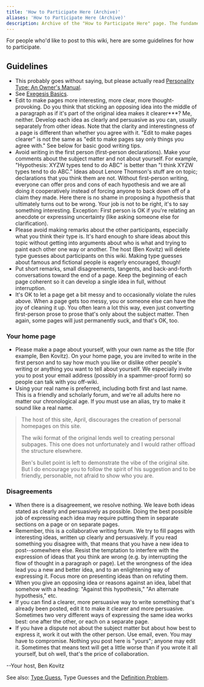 ```yaml
---
title: 'How to Participate Here (Archive)'
aliases: 'How to Participate Here (Archive)'
description: Archive of the "How to Participate Here" page. The fundamentals are the same.
---
```


For people who'd like to post to this wiki, here are some guidelines for how to participate.

## Guidelines

- This probably goes without saying, but please actually read [Personality Type: An Owner's Manual](http://www.amazon.com/exec/obidos/ASIN/0877739870).
- See [Exegesis Basics](/wiki/fundamentals/exegesis#exegesis-basics).
- Edit to make pages more interesting, more clear, more thought-provoking. Do you think that sticking an opposing idea into the middle of a paragraph as if it's part of the original idea makes it clearer\*\*\*? Me, neither. Develop each idea as clearly and persuasive as you can, usually separately from other ideas. Note that the clarity and interestingness of a page is different than whether you agree with it. "Edit to make pages clearer" is not the same as "edit to make pages say only things you agree with." See below for basic good writing tips.
- Avoid writing in the first person (first-person declarations). Make your comments about the subject matter and not about yourself. For example, "Hypothesis: XYZW types tend to do ABC" is better than "I think XYZW types tend to do ABC." Ideas about Lenore Thomson's stuff are on topic; declarations that you think them are not. Without first-person writing, everyone can offer pros and cons of each hypothesis and we are all doing it cooperatively instead of forcing anyone to back down off of a claim they made. Here there is no shame in proposing a hypothesis that ultimately turns out to be wrong. Your job is not to be right, it's to say something interesting. Exception: First person is OK if you're relating an anecdote or expressing uncertainty (like asking someone else for clarification).
- Please avoid making remarks about the other participants, especially what you think their type is. It's hard enough to share ideas about this topic without getting into arguments about who is what and trying to paint each other one way or another. The host (Ben Kovitz) will delete type guesses about participants on this wiki. Making type guesses about famous and fictional people is eagerly encouraged, though!
- Put short remarks, small disagreements, tangents, and back-and-forth conversations toward the end of a page. Keep the beginning of each page coherent so it can develop a single idea in full, without interruption.
- It's OK to let a page get a bit messy and to occasionally violate the rules above. When a page gets too messy, you or someone else can have the joy of cleaning it up. You often learn a lot this way, even just converting first-person prose to prose that's only about the subject matter. Then again, some pages will just permanently suck, and that's OK, too.

### Your home page

- Please make a page about yourself, with your own name as the title (for example, Ben Kovitz). On your home page, you are invited to write in the first person and to say how much you like or dislike other people's writing or anything you want to tell about yourself. We especially invite you to post your email address (possibly in a spammer-proof form) so people can talk with you off-wiki.
- Using your real name is preferred, including both first and last name. This is a friendly and scholarly forum, and we're all adults here no matter our chronological age. If you must use an alias, try to make it sound like a real name.

> The host of this site, April, discourages the creation of personal homepages on this site.
>
> The wiki format of the original lends well to creating personal subpages. This one does not unfortunately and I would rather offload the structure elsewhere.
>
> Ben's bullet point is left to demonstrate the vibe of the original site. But I do encourage you to follow the spirit of his suggestion and to be friendly, personable, not afraid to show who you are.

### Disagreements

- When there is a disagreement, we resolve nothing. We leave both ideas stated as clearly and persuasively as possible. Doing the best possible job of expressing each idea may require putting them in separate sections on a page or on separate pages.
- Remember, this is a collaborative writing forum. We try to fill pages with interesting ideas, written up clearly and persuasively. If you read something you disagree with, that means that you have a new idea to post--somewhere else. Resist the temptation to interfere with the expression of ideas that you think are wrong (e.g. by interrupting the flow of thought in a paragraph or page). Let the wrongness of the idea lead you a new and better idea, and to an enlightening way of expressing it. Focus more on presenting ideas than on refuting them.
- When you give an opposing idea or reasons against an idea, label that somehow with a heading: "Against this hypothesis," "An alternate hypothesis," etc.
- If you can find a clearer, more persuasive way to write something that's already been posted, edit it to make it clearer and more persuasive. Sometimes two very different ways of expressing the same idea works best: one after the other, or each on a separate page.
- If you have a dispute not about the subject matter but about how best to express it, work it out with the other person. Use email, even. You may have to compromise. Nothing you post here is "yours"; anyone may edit it. Sometimes that means text will get a little worse than if you wrote it all yourself, but oh well, that's the price of collaboration.

\--Your host, Ben Kovitz

See also: [Type Guess](/wiki/our-difficulties/type-guesses-and-the-definition-problem), Type Guesses and the [Definition Problem](/wiki/our-difficulties/definition-problem).
